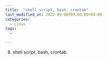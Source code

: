```yaml
---
title:  "shell script, bash, crontab"
last_modified_at: 2022-09-08T09:00:00+09:00
categories:
  - Linux
tags: 
  - 

---
```



8. shell script, bash, crontab


